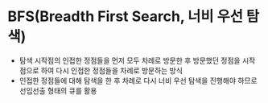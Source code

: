 # BFS(Breadth First Search, 너비 우선 탐색)
- 탐색 시작점의 인접한 정점들을 먼저 모두 차례로 방문한 후 방문했던 정점을 시작점으로 하여 다시 인접한 정점들을 차례로 방문하는 방식
- 인접한 정점들에 대해 탐색을 한 후 차례로 다시 너비 우선 탐색을 진행해야 하므로 선입선출 형태의 큐를 활용
